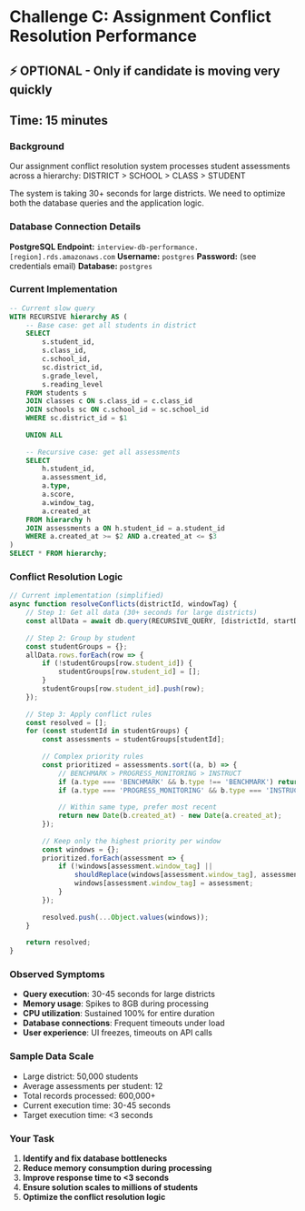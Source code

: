# Challenge C: Assignment Conflict Resolution Performance
## ⚡ OPTIONAL - Only if candidate is moving very quickly
## Time: 15 minutes

### Background

Our assignment conflict resolution system processes student assessments across a hierarchy:
DISTRICT > SCHOOL > CLASS > STUDENT

The system is taking 30+ seconds for large districts. We need to optimize both the database queries and the application logic.

### Database Connection Details

**PostgreSQL Endpoint:** `interview-db-performance.[region].rds.amazonaws.com`
**Username:** `postgres`
**Password:** (see credentials email)
**Database:** `postgres`

### Current Implementation

```sql
-- Current slow query
WITH RECURSIVE hierarchy AS (
    -- Base case: get all students in district
    SELECT 
        s.student_id,
        s.class_id,
        c.school_id,
        sc.district_id,
        s.grade_level,
        s.reading_level
    FROM students s
    JOIN classes c ON s.class_id = c.class_id
    JOIN schools sc ON c.school_id = sc.school_id
    WHERE sc.district_id = $1
    
    UNION ALL
    
    -- Recursive case: get all assessments
    SELECT 
        h.student_id,
        a.assessment_id,
        a.type,
        a.score,
        a.window_tag,
        a.created_at
    FROM hierarchy h
    JOIN assessments a ON h.student_id = a.student_id
    WHERE a.created_at >= $2 AND a.created_at <= $3
)
SELECT * FROM hierarchy;
```

### Conflict Resolution Logic

```javascript
// Current implementation (simplified)
async function resolveConflicts(districtId, windowTag) {
    // Step 1: Get all data (30+ seconds for large districts)
    const allData = await db.query(RECURSIVE_QUERY, [districtId, startDate, endDate]);
    
    // Step 2: Group by student
    const studentGroups = {};
    allData.rows.forEach(row => {
        if (!studentGroups[row.student_id]) {
            studentGroups[row.student_id] = [];
        }
        studentGroups[row.student_id].push(row);
    });
    
    // Step 3: Apply conflict rules
    const resolved = [];
    for (const studentId in studentGroups) {
        const assessments = studentGroups[studentId];
        
        // Complex priority rules
        const prioritized = assessments.sort((a, b) => {
            // BENCHMARK > PROGRESS_MONITORING > INSTRUCT
            if (a.type === 'BENCHMARK' && b.type !== 'BENCHMARK') return -1;
            if (a.type === 'PROGRESS_MONITORING' && b.type === 'INSTRUCT') return -1;
            
            // Within same type, prefer most recent
            return new Date(b.created_at) - new Date(a.created_at);
        });
        
        // Keep only the highest priority per window
        const windows = {};
        prioritized.forEach(assessment => {
            if (!windows[assessment.window_tag] || 
                shouldReplace(windows[assessment.window_tag], assessment)) {
                windows[assessment.window_tag] = assessment;
            }
        });
        
        resolved.push(...Object.values(windows));
    }
    
    return resolved;
}
```

### Observed Symptoms

- **Query execution**: 30-45 seconds for large districts
- **Memory usage**: Spikes to 8GB during processing
- **CPU utilization**: Sustained 100% for entire duration
- **Database connections**: Frequent timeouts under load
- **User experience**: UI freezes, timeouts on API calls

### Sample Data Scale

- Large district: 50,000 students
- Average assessments per student: 12
- Total records processed: 600,000+
- Current execution time: 30-45 seconds
- Target execution time: <3 seconds

### Your Task

1. **Identify and fix database bottlenecks**
2. **Reduce memory consumption during processing**
3. **Improve response time to <3 seconds**
4. **Ensure solution scales to millions of students**
5. **Optimize the conflict resolution logic**

